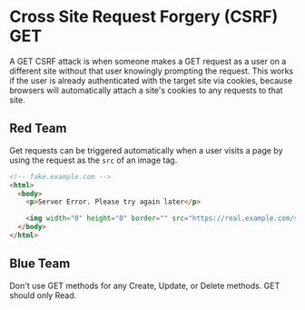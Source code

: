 # Cross Site Request Forgery (CSRF) GET

A GET CSRF attack is when someone makes a GET request as a user on a different site without that user knowingly prompting the request. This works if the user is already authenticated with the target site via cookies, because browsers will automatically attach a site's cookies to any requests to that site.

## Red Team

Get requests can be triggered automatically when a user visits a page by using the request as the `src` of an image tag.

```html
<!-- fake.example.com -->
<html>
  <body>
    <p>Server Error. Please try again later</p>

    <img width="0" height="0" border="" src="https://real.example.com/some/action">
  </body>
</html>
```

## Blue Team

Don't use GET methods for any Create, Update, or Delete methods. GET should only Read.
